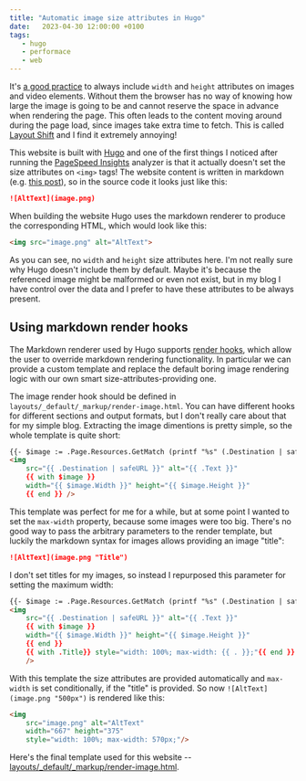 ```yaml
---
title: "Automatic image size attributes in Hugo"
date:   2023-04-30 12:00:00 +0100
tags:
   - hugo
   - performace
   - web
---
```


It's [a good practice](https://web.dev/optimize-cls/#images-without-dimensions) to always include `width` and `height` attributes on images and video elements. Without them the browser has no way of knowing how large the image is going to be and cannot reserve the space in advance when rendering the page. This often leads to the content moving around during the page load, since images take extra time to fetch. This is called [Layout Shift](https://web.dev/cls/) and I find it extremely annoying!

This website is built with [Hugo](https://gohugo.io/) and one of the first things I noticed after running the [PageSpeed Insights](https://pagespeed.web.dev/) analyzer is that it actually doesn't set the size attributes on `<img>` tags! The website content is written in markdown (e.g. [this post](TODO)), so in the source code it looks just like this:

```markdown
![AltText](image.png)
```

When building the website Hugo uses the markdown renderer to produce the corresponding HTML, which would look like this:

```html
<img src="image.png" alt="AltText">
```

As you can see, no `width` and `height` size attributes here. I'm not really sure why Hugo doesn't include them by default. Maybe it's because the referenced image might be malformed or even not exist, but in my blog I have control over the data and I prefer to have these attributes to be always present.

## Using markdown render hooks

The Markdown renderer used by Hugo supports [render hooks](https://gohugo.io/templates/render-hooks/), which allow the user to override markdown rendering functionality. In particular we can provide a custom template and replace the default boring image rendering logic with our own smart size-attributes-providing one.

The image render hook should be defined in `layouts/_default/_markup/render-image.html`. You can have different hooks for different sections and output formats, but I don't really care about that for my simple blog. Extracting the image dimentions is pretty simple, so the whole template is quite short:

```html
{{- $image := .Page.Resources.GetMatch (printf "%s" (.Destination | safeURL)) -}}
<img
    src="{{ .Destination | safeURL }}" alt="{{ .Text }}"
    {{ with $image }}
    width="{{ $image.Width }}" height="{{ $image.Height }}"
    {{ end }} />
```

This template was perfect for me for a while, but at some point I wanted to set the `max-width` property, because some images were too big. There's no good way to pass the arbitrary parameters to the render template, but luckily the markdown syntax for images allows providing an image "title":

```markdown
![AltText](image.png "Title")
```

I don't set titles for my images, so instead I repurposed this parameter for setting the maximum width:

```html
{{- $image := .Page.Resources.GetMatch (printf "%s" (.Destination | safeURL)) -}}
<img
    src="{{ .Destination | safeURL }}" alt="{{ .Text }}"
    {{ with $image }}
    width="{{ $image.Width }}" height="{{ $image.Height }}"
    {{ end }}
    {{ with .Title}} style="width: 100%; max-width: {{ . }};"{{ end }}
    />
```

With this template the size attributes are provided automatically and `max-width` is set conditionally, if the "title" is provided. So now `![AltText](image.png "500px")` is rendered like this:

```html
<img
    src="image.png" alt="AltText"
    width="667" height="375"
    style="width: 100%; max-width: 570px;"/>
```

Here's the final template used for this website -- [layouts/_default/_markup/render-image.html](https://github.com/werat/werat.github.io/blob/faa5bab6f6498b25ce0df1c261e16af7fa881f9d/layouts/_default/_markup/render-image.html).

